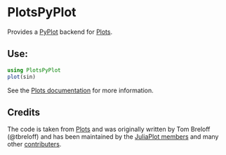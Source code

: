 # PlotsPyPlot

<!-- [![Build Status](https://travis-ci.org/JuliaPlots/PlotsPyPlot.jl.svg?branch=master)](https://travis-ci.org/JuliaPlots/Plots.jl) -->

Provides a [PyPlot](https://github.com/JuliaPy/PyPlot.jl) backend for [Plots](https://github.com/JuliaPlots/Plots.jl).

<!-- ## Install:

```julia
Pkg.add("PlotsPyPlot")
``` -->

## Use:

```julia
using PlotsPyPlot
plot(sin)
```

See the [Plots documentation](http://docs.juliaplots.org/latest/) for more information.

## Credits

The code is taken from [Plots](https://github.com/JuliaPlots/Plots.jl) and was originally written by Tom Breloff (@tbreloff) and has been maintained by the [JuliaPlot members](https://github.com/orgs/JuliaPlots/people) and many other [contributers](https://github.com/JuliaPlots/Plots.jl/graphs/contributors).
